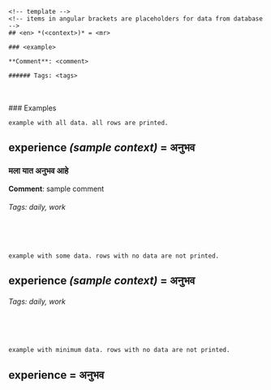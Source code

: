 ```
<!-- template -->
<!-- items in angular brackets are placeholders for data from database -->
## <en> *(<context>)* = <mr>

### <example>

**Comment**: <comment>

###### Tags: <tags>
```

<br>
<br>
### Examples

`example with all data. all rows are printed.`

## experience *(sample context)*	= अनुभव	

### मला यात अनुभव  आहे

**Comment**: sample comment

###### Tags: daily, work

<br>
<br>

`example with some data. rows with no data are not printed.`

## experience *(sample context)*	= अनुभव	

###### Tags: daily, work

<br>
<br>

`example with minimum data. rows with no data are not printed.`

## experience = अनुभव
